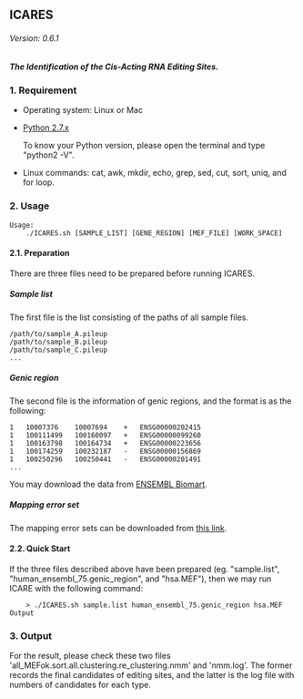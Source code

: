 ## ICARES
###### Version: 0.6.1
##### The Identification of the Cis-Acting RNA Editing Sites.

### 1. Requirement
- Operating system: Linux or Mac 
- [Python 2.7.x](https://www.python.org/downloads/)

    To know your Python version, please open the terminal and type "python2 -V".

- Linux commands: cat, awk, mkdir, echo, grep, sed, cut, sort, uniq, and for loop.


### 2. Usage
```
Usage:
    ./ICARES.sh [SAMPLE_LIST] [GENE_REGION] [MEF_FILE] [WORK_SPACE] 
```

#### 2.1. Preparation
There are three files need to be prepared before running ICARES.
##### Sample list
The first file is the list consisting of the paths of all sample files.
```
/path/to/sample_A.pileup
/path/to/sample_B.pileup
/path/to/sample_C.pileup
...
```

##### Genic region
The second file is the information of genic regions, and the format is as the following:
```
1   10007376    10007694    +   ENSG00000202415
1   100111499   100160097   +   ENSG00000099260
1   100163798   100164734   +   ENSG00000223656
1   100174259   100232187   -   ENSG00000156869
1   100250296   100250441   -   ENSG00000201491
...
```
You may download the data from [ENSEMBL Biomart](http://www.ensembl.org/index.html).

##### Mapping error set
The mapping error sets can be downloaded from [this link]().

#### 2.2. Quick Start
If the three files described above have been prepared (eg. "sample.list", "human\_ensembl\_75.genic\_region", and "hsa.MEF"),
then we may run ICARE with the following command:

        > ./ICARES.sh sample.list human_ensembl_75.genic_region hsa.MEF Output

### 3. Output
For the result, please check these two files 'all\_MEFok.sort.all.clustering.re\_clustering.nmm' and 'nmm.log'.
The former records the final candidates of editing sites, and the latter is the log file with numbers of candidates for each type.






